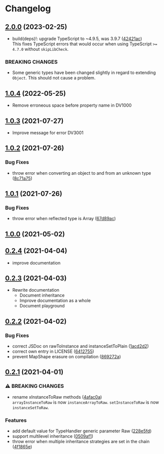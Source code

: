 # Changelog

## [2.0.0](https://github.com/decoverto/decoverto/compare/v1.0.4...v2.0.0) (2023-02-25)


* build(deps)!: upgrade TypeScript to ~4.9.5, was 3.9.7 ([42421ac](https://github.com/decoverto/decoverto/commit/42421ace5d6165e5130b19ccd5c40b3781a4862c))  
  This fixes TypeScript errors that would occur when using TypeScript `>= 4.7.0` without `skipLibCheck`.


### BREAKING CHANGES

* Some generic types have been changed slightly in
regard to extending `Object`. This should not cause a problem.


## [1.0.4](https://github.com/decoverto/decoverto/compare/v1.0.3...v1.0.4) (2022-05-25)

* Remove erroneous space before property name in DV1000

## [1.0.3](https://github.com/decoverto/decoverto/compare/v1.0.2...v1.0.3) (2021-07-27)

* Improve message for error DV3001

## [1.0.2](https://github.com/decoverto/decoverto/compare/v1.0.1...v1.0.2) (2021-07-26)

### Bug Fixes

* throw error when converting an object to and from an unknown type ([8c71a75](https://github.com/decoverto/decoverto/commit/8c71a75760a22f5e5f30c59a81acf66a5c99eefc))

## [1.0.1](https://github.com/decoverto/decoverto/compare/v1.0.0...v1.0.1) (2021-07-26)

### Bug Fixes

* throw error when reflected type is Array ([67d89ac](https://github.com/decoverto/decoverto/commit/67d89ac53c9611b0b8bf2bdf33f362d65f69bc69))

## [1.0.0](https://github.com/decoverto/decoverto/compare/v0.2.4...v1.0.0) (2021-05-02)

## [0.2.4](https://github.com/decoverto/decoverto/compare/v0.2.3...v0.2.4) (2021-04-04)

* improve documentation

## [0.2.3](https://github.com/decoverto/decoverto/compare/v0.2.2...v0.2.3) (2021-04-03)

* Rewrite documentation
  * Document inheritance
  * Improve documentation as a whole
  * Document playground


## [0.2.2](https://github.com/decoverto/decoverto/compare/v0.2.1...v0.2.2) (2021-04-02)

### Bug Fixes

* correct JSDoc on rawToInstance and instanceSetToPlain ([1acd2d2](https://github.com/decoverto/decoverto/commit/1acd2d2c09aca3f4aefa9fede85f2e27027cbc29))
* correct own entry in LICENSE ([6412755](https://github.com/decoverto/decoverto/commit/6412755208a7ed88a1b27c87201ccf51dd1dde3e))
* prevent MapShape erasure on compilation ([869272a](https://github.com/decoverto/decoverto/commit/869272addb59be1233f62e99421499ec5dd59b83))


## [0.2.1](https://www.github.com/decoverto/decoverto/compare/v0.2.0...v0.2.1) (2021-04-01)

### ⚠ BREAKING CHANGES

* rename xInstanceToRaw methods ([4afac0a](https://www.github.com/decoverto/decoverto/commit/4afac0adf833a1938085bd58b30355767f040eb8))  
  `arrayInstanceToRaw` is now `instanceArrayToRaw`. `setInstanceToRaw` is now `instanceSetToRaw`.

### Features

* add default value for TypeHandler generic parameter Raw ([228e5fd](https://www.github.com/decoverto/decoverto/commit/228e5fdb6554be8f53e66c9355f284f5a843c48d))
* support multilevel inheritance ([0509af1](https://www.github.com/decoverto/decoverto/commit/0509af1f2c1663f11b4836bc490e88915511c54f))
* throw error when multiple inheritance strategies are set in the chain ([4f1865e](https://www.github.com/decoverto/decoverto/commit/4f1865ec59dfffaafcc789a7341c896978559842))
